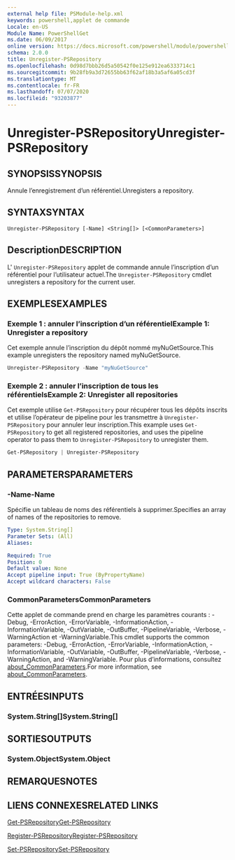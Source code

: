 ```yaml
---
external help file: PSModule-help.xml
keywords: powershell,applet de commande
Locale: en-US
Module Name: PowerShellGet
ms.date: 06/09/2017
online version: https://docs.microsoft.com/powershell/module/powershellget/unregister-psrepository?view=powershell-5.1&WT.mc_id=ps-gethelp
schema: 2.0.0
title: Unregister-PSRepository
ms.openlocfilehash: 0d98d7bbb26d5a50542f0e125e912ea6333714c1
ms.sourcegitcommit: 9b28fb9a3d72655bb63f62af18b3a5af6a05cd3f
ms.translationtype: MT
ms.contentlocale: fr-FR
ms.lasthandoff: 07/07/2020
ms.locfileid: "93203877"
---
```

# <span data-ttu-id="40ba1-103">Unregister-PSRepository</span><span class="sxs-lookup"><span data-stu-id="40ba1-103">Unregister-PSRepository</span></span>

## <span data-ttu-id="40ba1-104">SYNOPSIS</span><span class="sxs-lookup"><span data-stu-id="40ba1-104">SYNOPSIS</span></span>
<span data-ttu-id="40ba1-105">Annule l’enregistrement d’un référentiel.</span><span class="sxs-lookup"><span data-stu-id="40ba1-105">Unregisters a repository.</span></span>

## <span data-ttu-id="40ba1-106">SYNTAX</span><span class="sxs-lookup"><span data-stu-id="40ba1-106">SYNTAX</span></span>

```
Unregister-PSRepository [-Name] <String[]> [<CommonParameters>]
```

## <span data-ttu-id="40ba1-107">Description</span><span class="sxs-lookup"><span data-stu-id="40ba1-107">DESCRIPTION</span></span>

<span data-ttu-id="40ba1-108">L' `Unregister-PSRepository` applet de commande annule l’inscription d’un référentiel pour l’utilisateur actuel.</span><span class="sxs-lookup"><span data-stu-id="40ba1-108">The `Unregister-PSRepository` cmdlet unregisters a repository for the current user.</span></span>

## <span data-ttu-id="40ba1-109">EXEMPLES</span><span class="sxs-lookup"><span data-stu-id="40ba1-109">EXAMPLES</span></span>

### <span data-ttu-id="40ba1-110">Exemple 1 : annuler l’inscription d’un référentiel</span><span class="sxs-lookup"><span data-stu-id="40ba1-110">Example 1: Unregister a repository</span></span>

<span data-ttu-id="40ba1-111">Cet exemple annule l’inscription du dépôt nommé myNuGetSource.</span><span class="sxs-lookup"><span data-stu-id="40ba1-111">This example unregisters the repository named myNuGetSource.</span></span>

```powershell
Unregister-PSRepository -Name "myNuGetSource"
```

### <span data-ttu-id="40ba1-112">Exemple 2 : annuler l’inscription de tous les référentiels</span><span class="sxs-lookup"><span data-stu-id="40ba1-112">Example 2: Unregister all repositories</span></span>

<span data-ttu-id="40ba1-113">Cet exemple utilise `Get-PSRepository` pour récupérer tous les dépôts inscrits et utilise l’opérateur de pipeline pour les transmettre à `Unregister-PSRepository` pour annuler leur inscription.</span><span class="sxs-lookup"><span data-stu-id="40ba1-113">This example uses `Get-PSRepository` to get all registered repositories, and uses the pipeline operator to pass them to `Unregister-PSRepository` to unregister them.</span></span>

```powershell
Get-PSRepository | Unregister-PSRepository
```

## <span data-ttu-id="40ba1-114">PARAMETERS</span><span class="sxs-lookup"><span data-stu-id="40ba1-114">PARAMETERS</span></span>

### <span data-ttu-id="40ba1-115">-Name</span><span class="sxs-lookup"><span data-stu-id="40ba1-115">-Name</span></span>

<span data-ttu-id="40ba1-116">Spécifie un tableau de noms des référentiels à supprimer.</span><span class="sxs-lookup"><span data-stu-id="40ba1-116">Specifies an array of names of the repositories to remove.</span></span>

```yaml
Type: System.String[]
Parameter Sets: (All)
Aliases:

Required: True
Position: 0
Default value: None
Accept pipeline input: True (ByPropertyName)
Accept wildcard characters: False
```

### <span data-ttu-id="40ba1-117">CommonParameters</span><span class="sxs-lookup"><span data-stu-id="40ba1-117">CommonParameters</span></span>

<span data-ttu-id="40ba1-118">Cette applet de commande prend en charge les paramètres courants : -Debug, -ErrorAction, -ErrorVariable, -InformationAction, -InformationVariable, -OutVariable, -OutBuffer, -PipelineVariable, -Verbose, -WarningAction et -WarningVariable.</span><span class="sxs-lookup"><span data-stu-id="40ba1-118">This cmdlet supports the common parameters: -Debug, -ErrorAction, -ErrorVariable, -InformationAction, -InformationVariable, -OutVariable, -OutBuffer, -PipelineVariable, -Verbose, -WarningAction, and -WarningVariable.</span></span> <span data-ttu-id="40ba1-119">Pour plus d’informations, consultez [about_CommonParameters](https://go.microsoft.com/fwlink/?LinkID=113216).</span><span class="sxs-lookup"><span data-stu-id="40ba1-119">For more information, see [about_CommonParameters](https://go.microsoft.com/fwlink/?LinkID=113216).</span></span>

## <span data-ttu-id="40ba1-120">ENTRÉES</span><span class="sxs-lookup"><span data-stu-id="40ba1-120">INPUTS</span></span>

### <span data-ttu-id="40ba1-121">System.String[]</span><span class="sxs-lookup"><span data-stu-id="40ba1-121">System.String[]</span></span>

## <span data-ttu-id="40ba1-122">SORTIES</span><span class="sxs-lookup"><span data-stu-id="40ba1-122">OUTPUTS</span></span>

### <span data-ttu-id="40ba1-123">System.Object</span><span class="sxs-lookup"><span data-stu-id="40ba1-123">System.Object</span></span>

## <span data-ttu-id="40ba1-124">REMARQUES</span><span class="sxs-lookup"><span data-stu-id="40ba1-124">NOTES</span></span>

## <span data-ttu-id="40ba1-125">LIENS CONNEXES</span><span class="sxs-lookup"><span data-stu-id="40ba1-125">RELATED LINKS</span></span>

[<span data-ttu-id="40ba1-126">Get-PSRepository</span><span class="sxs-lookup"><span data-stu-id="40ba1-126">Get-PSRepository</span></span>](Get-PSRepository.md)

[<span data-ttu-id="40ba1-127">Register-PSRepository</span><span class="sxs-lookup"><span data-stu-id="40ba1-127">Register-PSRepository</span></span>](Register-PSRepository.md)

[<span data-ttu-id="40ba1-128">Set-PSRepository</span><span class="sxs-lookup"><span data-stu-id="40ba1-128">Set-PSRepository</span></span>](Set-PSRepository.md)

